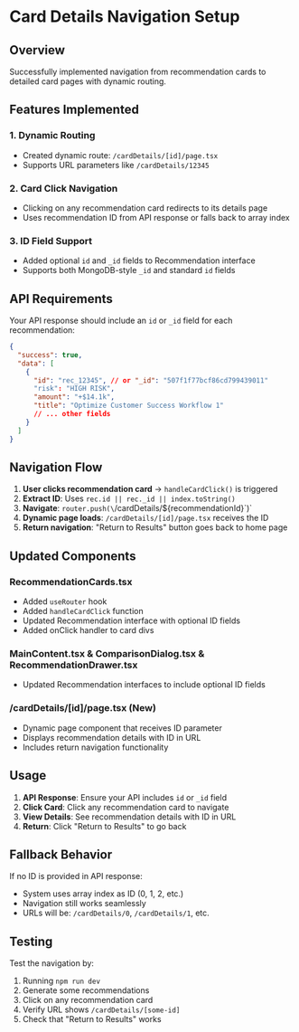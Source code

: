 # Card Details Navigation Setup

## Overview

Successfully implemented navigation from recommendation cards to detailed card pages with dynamic routing.

## Features Implemented

### 1. Dynamic Routing

- Created dynamic route: `/cardDetails/[id]/page.tsx`
- Supports URL parameters like `/cardDetails/12345`

### 2. Card Click Navigation

- Clicking on any recommendation card redirects to its details page
- Uses recommendation ID from API response or falls back to array index

### 3. ID Field Support

- Added optional `id` and `_id` fields to Recommendation interface
- Supports both MongoDB-style `_id` and standard `id` fields

## API Requirements

Your API response should include an `id` or `_id` field for each recommendation:

```json
{
  "success": true,
  "data": [
    {
      "id": "rec_12345", // or "_id": "507f1f77bcf86cd799439011"
      "risk": "HIGH RISK",
      "amount": "+$14.1k",
      "title": "Optimize Customer Success Workflow 1"
      // ... other fields
    }
  ]
}
```

## Navigation Flow

1. **User clicks recommendation card** → `handleCardClick()` is triggered
2. **Extract ID**: Uses `rec.id || rec._id || index.toString()`
3. **Navigate**: `router.push(\`/cardDetails/\${recommendationId}\`)`
4. **Dynamic page loads**: `/cardDetails/[id]/page.tsx` receives the ID
5. **Return navigation**: "Return to Results" button goes back to home page

## Updated Components

### RecommendationCards.tsx

- Added `useRouter` hook
- Added `handleCardClick` function
- Updated Recommendation interface with optional ID fields
- Added onClick handler to card divs

### MainContent.tsx & ComparisonDialog.tsx & RecommendationDrawer.tsx

- Updated Recommendation interfaces to include optional ID fields

### /cardDetails/[id]/page.tsx (New)

- Dynamic page component that receives ID parameter
- Displays recommendation details with ID in URL
- Includes return navigation functionality

## Usage

1. **API Response**: Ensure your API includes `id` or `_id` field
2. **Click Card**: Click any recommendation card to navigate
3. **View Details**: See recommendation details with ID in URL
4. **Return**: Click "Return to Results" to go back

## Fallback Behavior

If no ID is provided in API response:

- System uses array index as ID (0, 1, 2, etc.)
- Navigation still works seamlessly
- URLs will be: `/cardDetails/0`, `/cardDetails/1`, etc.

## Testing

Test the navigation by:

1. Running `npm run dev`
2. Generate some recommendations
3. Click on any recommendation card
4. Verify URL shows `/cardDetails/[some-id]`
5. Check that "Return to Results" works
